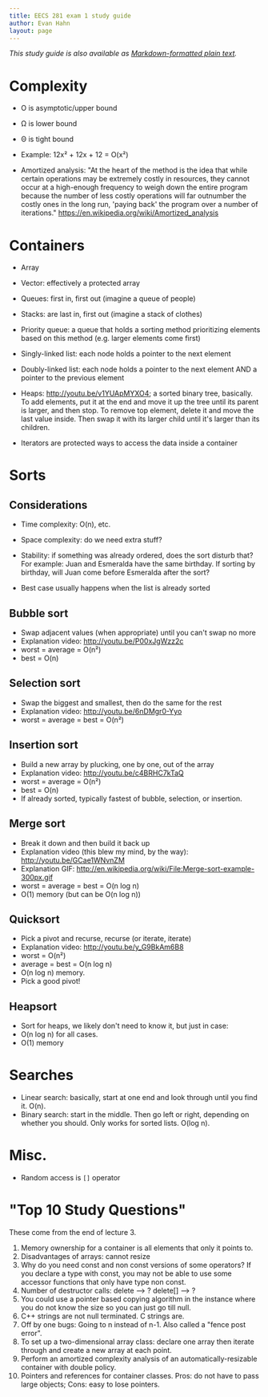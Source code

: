 ```yaml
---
title: EECS 281 exam 1 study guide
author: Evan Hahn
layout: page
---
```

*This study guide is also available as [Markdown-formatted plain text][1].*

# Complexity

*   O is asymptotic/upper bound
*   Ω is lower bound
*   Θ is tight bound

*   Example: 12x² + 12x + 12 = O(x²)

*   Amortized analysis: "At the heart of the method is the idea that while certain operations may be extremely costly in resources, they cannot occur at a high-enough frequency to weigh down the entire program because the number of less costly operations will far outnumber the costly ones in the long run, 'paying back' the program over a number of iterations." <https://en.wikipedia.org/wiki/Amortized_analysis>

# Containers

*   Array
*   Vector: effectively a protected array
*   Queues: first in, first out (imagine a queue of people)
*   Stacks: are last in, first out (imagine a stack of clothes)
*   Priority queue: a queue that holds a sorting method prioritizing elements based on this method (e.g. larger elements come first)
*   Singly-linked list: each node holds a pointer to the next element
*   Doubly-linked list: each node holds a pointer to the next element AND a pointer to the previous element
*   Heaps: <http://youtu.be/v1YUApMYXO4>; a sorted binary tree, basically. To add elements, put it at the end and move it up the tree until its parent is larger, and then stop. To remove top element, delete it and move the last value inside. Then swap it with its larger child until it's larger than its children.

*   Iterators are protected ways to access the data inside a container

# Sorts

## Considerations

*   Time complexity: O(n), etc.
*   Space complexity: do we need extra stuff?
*   Stability: if something was already ordered, does the sort disturb that? For example: Juan and Esmeralda have the same birthday. If sorting by birthday, will Juan come before Esmeralda after the sort?

*   Best case usually happens when the list is already sorted

## Bubble sort

*   Swap adjacent values (when appropriate) until you can't swap no more
*   Explanation video: <http://youtu.be/P00xJgWzz2c>
*   worst = average = O(n²)
*   best = O(n)

## Selection sort

*   Swap the biggest and smallest, then do the same for the rest
*   Explanation video: <http://youtu.be/6nDMgr0-Yyo>
*   worst = average = best = O(n²)

## Insertion sort

*   Build a new array by plucking, one by one, out of the array
*   Explanation video: <http://youtu.be/c4BRHC7kTaQ>
*   worst = average = O(n²)
*   best = O(n)
*   If already sorted, typically fastest of bubble, selection, or insertion.

## Merge sort

*   Break it down and then build it back up
*   Explanation video (this blew my mind, by the way): <http://youtu.be/GCae1WNvnZM>
*   Explanation GIF: <http://en.wikipedia.org/wiki/File:Merge-sort-example-300px.gif>
*   worst = average = best = O(n log n)
*   O(1) memory (but can be O(n log n))

## Quicksort

*   Pick a pivot and recurse, recurse (or iterate, iterate)
*   Explanation video: <http://youtu.be/y_G9BkAm6B8>
*   worst = O(n²)
*   average = best = O(n log n)
*   O(n log n) memory.
*   Pick a good pivot!

## Heapsort

*   Sort for heaps, we likely don't need to know it, but just in case:
*   O(n log n) for all cases.
*   O(1) memory

# Searches

*   Linear search: basically, start at one end and look through until you find it. O(n).
*   Binary search: start in the middle. Then go left or right, depending on whether you should. Only works for sorted lists. O(log n).

# Misc.

*   Random access is `[]` operator

# "Top 10 Study Questions"

These come from the end of lecture 3.

1.  Memory ownership for a container is all elements that only it points to.
2.  Disadvantages of arrays: cannot resize 
3.  Why do you need const and non const versions of some operators? If you declare a type with const, you may not be able to use some accessor functions that only have type non const.
4.  Number of destructor calls: delete --> ? delete[] --> ?
5.  You could use a pointer based copying algorithm in the instance where you do not know the size so you can just go till null.
6.  C++ strings are not null terminated. C strings are.
7.  Off by one bugs: Going to n instead of n-1. Also called a "fence post error".
8.  To set up a two-dimensional array class: declare one array then iterate through and create a new array at each point.
9.  Perform an amortized complexity analysis of an automatically-resizable container with double policy.
10. Pointers and references for container classes. Pros: do not have to pass large objects; Cons: easy to lose pointers.

 [1]: http://evanhahn.com/wp-content/uploads/2012/10/eecs281exam1.txt